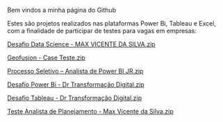 Bem vindos a minha página do Github

Estes são projetos realizados nas plataformas Power Bi, Tableau e Excel, com a finalidade de participar de testes para vagas em empresas:

[Desafio Data Science - MAX VICENTE DA SILVA.zip](https://github.com/maxvsilva/Projetos/files/8534356/Desafio.Data.Science.-.MAX.VICENTE.DA.SILVA.zip)

[Geofusion - Case Teste.zip](https://github.com/maxvsilva/Projetos/files/8655723/Geofusion.-.Case.Teste.zip)

[Processo Seletivo – Analista de Power BI JR.zip](https://github.com/maxvsilva/Projetos/files/8758674/Processo.Seletivo.Analista.de.Power.BI.JR.zip)

[Desafio Power Bi - Dr Transformação Digital.zip](https://github.com/maxvsilva/Projetos/files/8900707/Desafio.Power.Bi.-.Dr.Transformacao.Digital.zip)

[Desafio Tableau - Dr Transformação Digital.zip](https://github.com/maxvsilva/Projetos/files/8900725/Desafio.Tableau.-.Dr.Transformacao.Digital.zip)

[Teste Analista de Planejamento - Max Vicente da Silva.zip](https://github.com/maxvsilva/Projetos/files/10086933/Teste.Analista.de.Planejamento.-.Max.Vicente.da.Silva.zip)

